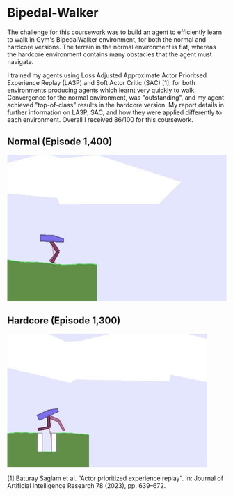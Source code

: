 # Bipedal-Walker
The challenge for this coursework was to build an agent to efficiently learn to walk in Gym's BipedalWalker environment, for both the normal and hardcore versions. The terrain in the normal environment is flat, whereas the hardcore environment contains many obstacles that the agent must navigate. 

I trained my agents using Loss Adjusted Approximate Actor Prioritsed Experience Replay (LA3P) and Soft Actor Critic (SAC) [1], for both environments producing agents which learnt very quickly to walk. Convergence for the normal environment, was "outstanding", and my agent achieved "top-of-class" results in the hardcore version. My report details in further information on LA3P, SAC, and how they were applied differently to each environment. Overall I received 86/100 for this coursework.

## Normal (Episode 1,400)

![Normal Version](./jbtl68-agent-video,episode=1400,score=332.gif)

## Hardcore (Episode 1,300)
![Hardcore Version](./jbtl68-agent-hardcore-video,episode=1300,score=302.gif)

[1] Baturay Saglam et al. “Actor prioritized experience replay”. In: Journal of Artificial Intelligence Research 78 (2023), pp. 639–672.


